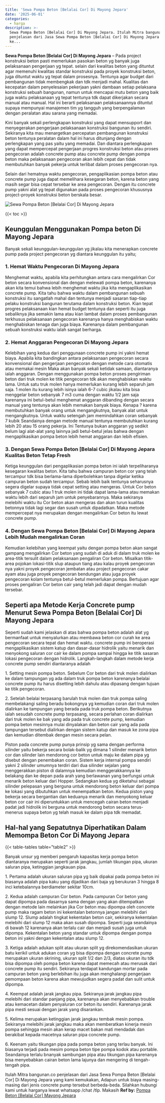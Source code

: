 ```yaml
---
title: 'Sewa Pompa Beton [Belalai Cor] Di Mayong Jepara'
date: '2025-06-01'
categories:
  - harga
description: >-
  Sewa Pompa Beton [Belalai Cor] Di Mayong Jepara. Itulah Mitra bangunan.co
  penjelasan dari Jasa Sewa Pompa Beton [Belalai Cor] Di Mayong Jepara yang kami
  ke...
---
```


**Sewa Pompa Beton \[Belalai Cor\] Di Mayong Jepara** – Pada project konstruksi beton pasti memerlukan pasokan beton yg banyak juga pelaksanaan pengerjaan yg tepat. selain dari kwalitas beton yang dituntut agar memenuhi kwalitas standar konstruksi pada proyek konstruksi beton, juga dituntut waktu yg tepat dalam prosesnya. Tentunya agar budget dari pembangunan tidak membengkak dan tdk menjadi mahal. Kualitas dan kecepatan dalam penyelesaian pekerjaan yakni dambaan setiap pelaksana konstruksi sebuah bangunan, namun untuk mencapai mutu beton yang baik juga waktu pelaksanaan yg tepat tentunya tdk dapat dikerjakan secara manual atau manual. Hal ini berarti pelaksanaan pelaksanaannya dituntut supaya mempunyai manajemen tim yg tangguh yang berpengalaman dengan peralatan atau sarana yang memadai.

Kini banyak sekali perlengkapan konstruksi yang dapat mensupport dan menyegerakan pengerjaan pelaksanaan konstruksi bangunan itu sendiri. Sekiranya kita mau menargetkan percepatan pembangunan konstruksi beton tentunya peralatan dalam hal ini harus ditunjang dengan perlengkapan yang pas yaitu yang memadai. Dan diantara perlengkapan yang dapat mempercepat pengerjaan progres konstruksi beton atau proses pengecoran adalah concrete pump atau concrete pump dengan pompa beton maka pelaksanaan pengecoran akan lebih cepat dan tidak membutuhkan banyak pekerja untuk terlibat dalam proses pengecoran nya.

Selain dari hematnya waktu pengecoran, pengaplikasian pompa beton atau concrete pump juga dapat memelihara kesegaran beton, karena beton yang masih segar bisa cepat tersebar ke area pengecoran. Dengan itu concrete pump yakni alat yg tepat digunakan pada proses pengecoran khususnya project-proyek konstruksi beton berskala besar.

![Sewa Pompa Beton [Belalai Cor] Di Mayong Jepara](/images/sewa-concrete-pump-26.png)

{{< toc >}}

## Keunggulan Menggunakan Pompa beton Di Mayong Jepara

Banyak sekali keunggulan-keunggulan yg jikalau kita menerapkan concrete pump pada project pengecoran yg diantara keunggulan itu yaitu;

### 1\. Hemat Waktu Pengecoran Di Mayong Jepara

Menghemat waktu, apabila kita perhitungkan antara cara mengalirkan Cor beton secara konvensional dan dengan melewati pompa beton, karenanya akan kita temui bahwa lebih menghemat waktu jika kita mengaplikasikan concrete pump. Kita tahu bahwa waktu dalam pembangunan sebuah konstruksi itu sangatlah mahal dan tentunya menjadi sasaran tiap-tiap pelaku konstruksi bangunan terutama dalam konstruksi beton. Kian tepat progres pelaksanaan kian hemat budget tentunya dan seperti itu juga sebaliknya jika semakin lama atau kian lambat dalam proses pembangunan terkhusus pelaksanaan pengecoran karenanya hanya menghabiskan waktu menghabiskan tenaga dan juga biaya. Karenanya dalam pembangunan sebuah konstruksi waktu ialah sangat berharga.

### 2\. Hemat Anggaran Pengecoran Di Mayong Jepara

Kelebihan yang kedua dari penggunaan concrete pump ini yakni hemat biaya. Apabila kita bandingkan antara pelaksanaan pengecoran secara konvensional dan pengerjaan pengecoran dengan metode cara otomatis atau memakai mesin Maka akan banyak sekali ketidak samaan, diantaranya ialah anggaran. Dengan menggunakan pompa beton proses pengiriman beton dari truk molen ke titik pengecoran tdk akan menghabiskan waktu lama. Untuk satu truk molen hanya memerlukan kurang lebih separuh jam saja. 1 molen itu kurang lebih isinya ialah 6-7 cubic jikalau kita bisa menggelar beton sebanyak 7 m3 cuma dengan waktu 1/2 jam saja karenanya ini betul-betul menghemat anggaran dibanding dengan secara manual yang tentunya akan lebih memakan banyak biaya. Kenapa ? karena membutuhkan banyak orang untuk mengangkutnya, banyak alat untuk mengangkutnya. Untuk waktu setengah jam memindahkan coran sebanyak 7 kubik Seandainya dengan metode manual tentunya membutuhkan kurang lebih 20 atau 15 orang pekerja. Ini Tentunya bukan anggaran yg sedikit belum lagi alat-alat yang lainnya jadi betul-betul jelas bahwa dengan mengaplikasikan pompa beton lebih hemat anggaran dan lebih efisien.

### 3\. Dengan Sewa Pompa Beton \[Belalai Cor\] Di Mayong Jepara Kualitas Beton Tetap Fresh

Ketiga keunggulan dari pengaplikasian pompa beton ini ialah terpeliharanya kesegaran kwalitas beton. Kita tahu bahwa campuran beton cor yang telah tercampur tdk bisa berlama-lama diperbolehkan tanpa digelar ketika campuran beton sudah tercampur. Sebab lebih baik tentunya seharusnya segera digelar supaya tidak cepat setting atau mengeras. Untuk Cor beton sebanyak 7 cubic atau 1 truk molen ini tidak dapat lama-lama atau memakan waktu lebih dari separuh jam untuk penyebarannya. Maka sekiranya melebihi waktu itu Cor beton akan mengeras dan akan turun kualitas betonnya tidak lagi segar dan susah untuk dipadatkan. Maka metode mempercepat nya merupakan dengan mengalirkan Cor beton itu lewat concrete pump.

### 4\. Dengan Sewa Pompa Beton \[Belalai Cor\] Di Mayong Jepara Lebih Mudah mengalirkan Coran

Kemudian kelebihan yang keempat yaitu dengan pompa beton akan sangat gampang mengalirkan Cor beton yang sudah di aduk di dalam truk molen ke area-titik tersulit dalam pelaksanaan pengaliran Cor beton. Misalkan titik-area pojokan lokasi-titik slup ataupun tiang atau kalau proyek pengecoran nya yakni proyek pengecoran jembatan atau project pengecoran cakar ayam atau juga proyek pengecoran bendungan atau juga proyek pengecoran kolam tentunya betul-betul memerlukan pompa. Bertujuan agar proses pengaliran Cor beton cair yang telah jadi dapat dengan mudah tersebar.

## Seperti apa Metode Kerja Concrete pump Menurut Sewa Pompa Beton \[Belalai Cor\] Di Mayong Jepara

Seperti sudah kami jelaskan di atas bahwa pompa beton adalah alat yg bermanfaat untuk menyalurkan atau membawa beton cor curah ke area pengecoran secara tepat dan hemat waktu. concrete pump ini beroperasi mengaplikasikan sistem katup dan dasar-dasar hidrolik yaitu menarik dan menyokong saluran cor cair ke dalam pompa sampai hingga ke titik sasaran lokasi pengecoran dengan hidrolik. Langkah-langkah dalam metode kerja concrete pump sendiri diantaranya adalah

1\. Setting mesin pompa beton. Sebelum Cor beton dari truk molen dialirkan ke dalam tampungan yg ada dalam truk pompa beton karenanya belalai concrete pump itu harus disetting lebih dahulu atau dipasang dengan tujuan ke titik pengecoran.

2\. Setelah belalai terpasang barulah truk molen dan truk pompa saling membelakangi saling beradu bokongnya yg kemudian coran dari truk molen dialirkan ke tampungan yang berada pada truk pompa beton. Berikutnya ialah sesudah concrete pump terpasang, secara perlahan coran dialirkan dari truk molen ke bak yang ada pada truk concrete pump, kemudian pompa beton mesinnya mulai dinyalakan dan beton cair yang ada pada tampungan tersebut dialirkan dengan sistem katup dan masuk ke zona pipa dan kemudian ditembak dengan mesin secara pelan.

Piston pada concrete pump punya prinsip yg sama dengan performa silinder yaitu bekerja secara bolak-balik yg dimana 1 silinder menarik beton cor dan silinder lain mendorong cor beton untuk maju ke dalam pipa yg disebut dengan penembakan coran. Sistem kerja internal pompa sendiri yakni 2 silinder umumnya terdiri dari dua silinder sejalan yang menggerakkan piston di dalamnya kemudian menggerakkannya ke belakang dan ke depan pada arah yang berlawanan yang berfungsi untuk menarik beton keluar dari Hopper. Sedangkan kedua yg diketahui sebagai silinder pelepasan yang berguna untuk mendorong beton keluar dari pompa ke lokasi yang dibutuhkan untuk menempatkan beton. Kedua piston yang bekerja secara bergantian dan keduanya menarik dan menyokong keluar beton cor cair ini diperuntukkan untuk mencegah cairan beton menjadi padat jadi hidrolik ini berguna untuk mendorong beton secara terus-menerus supaya beton yg telah masuk ke dalam pipa tdk memadat.

## Hal-hal yang Sepatutnya Diperhatikan Dalam Memompa Beton Cor Di Mayong Jepara

{{< table-tables table="table2" >}}

Banyak unsur yg memberi pengaruh kapasitas kerja pompa beton diantaranya merupakan seperti jarak jangkau, jumlah tikungan pipa, ukuran saluran pipa, ketinggian jangkauan pipa.

1\. Pertama adalah ukuran saluran pipa yg baik dipakai pada pompa beton ini biasanya adalah pipa kaku yang dijadikan dari baja yg berukuran 3 hingga 8 inci ketebalannya berdiameter sekitar 10cm.

2\. Kedua adalah campuran Cor beton. Pada campuran Cor beton yang dapat dipompa pada dasarnya sama dengan yang akan ditempatkan dengan metode lain melainkan jika Cor beton mau dipompa oleh concrete pump maka ragam beton ini kekentalan betonnya jangan melebihi dari slump 12. Slump adalah tingkat kekentalan beton cair, sekiranya kekentalan melebihi dari slump 12 maka akan susah dipompa. Seperti juga seandainya di bawah 12 karenanya akan terlalu cair dan menjadi susah juga untuk dipompa. Kekentalan beton yang standar untuk dipompa dengan pompa beton ini yakni dengan kekentalan atau slump 12.

3\. Ketiga adalah adukan split atau ukuran split yg direkomendasikan ukuran batu kerikil untuk adukan coran yg bisa dipompa dengan concrete pump merupakan ukuran skrining, ukuran split 1/2 dan 2/3, diatas ukuran itu tdk bisa dipompa oleh pompa beton karena dapat memecah atau merusak dari concrete pump itu sendiri. Sekiranya terdapat kandungan mortar pada campuran beton yang berlebihan itu juga akan menghalangi pengerjaan pemompaan beton karena akan mewujudkan segera padat dan sulit untuk dipompa.

4\. Keempat adalah jarak jangkau pipa. Sekiranya jarak jangkau pipa melebihi dari standar panjang pipa, karenanya akan menyebabkan trouble atau kemacetan dalam penyaluran cor beton itu sendiri. Karenanya jarak pipa mesti sesuai dengan jarak yang disarankan.

5\. Kelima merupakan ketinggian jarak jangkau tembak mesin pompa. Sekiranya melebihi jarak jangkau maka akan memberatkan kinerja mesin pompa sehingga mesin akan kerap macet bakan mati mendadak dan berakibat kepada macetnya saluran pipa concrete pump.

6\. Keenam yaitu tikungan pipa pada pompa beton yang terlau banyak. Ini biasanya terjadi pada mesim pompa beton tipe pompa kodok atau portable. Seandainya terlalu bnanyak sambungan pipa atau tikungan pipa karenanya bisa menyebabkan cairan beton lama lajunya dan mengering di tengah-tengah pipa.

Itulah Mitra bangunan.co penjelasan dari Jasa Sewa Pompa Beton \[Belalai Cor\] Di Mayong Jepara yang kami kemukakan, Adapun untuk biaya masing-masing dari jenis concrete pump tersebut berbeda-beda. Silahkan hubungi kami untuk harganya lewat whatsapp /chat /tlp. Makasih
**Ref by:** [Pompa Beton [Belalai Cor] Mayong Jepara](https://id.wikipedia.org/wiki/Pompa)
